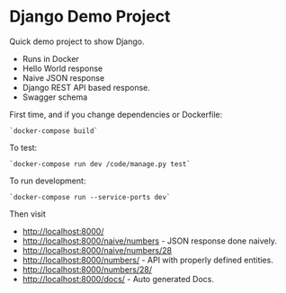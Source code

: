 # Django Demo Project

Quick demo project to show Django.

- Runs in Docker
- Hello World response
- Naive JSON response
- Django REST API based response.
- Swagger schema


First time, and if you change dependencies or Dockerfile:

    `docker-compose build`

To test:

    `docker-compose run dev /code/manage.py test`

To run development:

    `docker-compose run --service-ports dev`

Then visit

- <http://localhost:8000/>
- <http://localhost:8000/naive/numbers> - JSON response done naively.
- <http://localhost:8000/naive/numbers/28>
- <http://localhost:8000/numbers/> - API with properly defined entities.
- <http://localhost:8000/numbers/28/>
- <http://localhost:8000/docs/> - Auto generated Docs.
